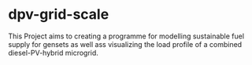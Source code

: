 # dpv-grid-scale
This Project aims to creating a programme for modelling sustainable fuel supply for gensets as well ass visualizing the load profile of a combined diesel-PV-hybrid microgrid. 
